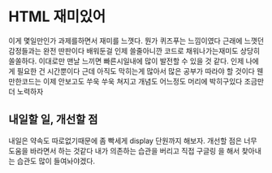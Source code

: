# HTML 재미있어

이게 몇일만인가 과제를하면서 재미를 느꼇다. 뭔가 퀴즈푸는 느낌이였다 근래에 느꼇던 감정들과는 완전 딴판이다 배워둔걸 인제 쓸줄아니깐 코드로 채워나가는재미도 상당히 쏠쏠하다. 이대로만 맨날 느끼면 빠른시일내에 많이 발전할 수 있을 것 같다. 인제 나에게 필요한 건 시간뿐이다
근데 아직도 막히는게 많아서 많은 공부가 따라야 할 것이다 웬만한코드는 이제 안보고도 쑤욱 쑤욱 쳐지고 개념도 어느정도 머리에 박히구있다 조금만 더 노력하자

## 내일할 일, 개선할 점

내일은 약속도 따로없기때문에 좀 빡세게 display 단원까지 해보자. 개선할 점은 너무 도움을 바라면서 하는 것같다 
내가 의존하는 습관을 버리고 직접 구글링 을 해서 찾아내는 습관도 많이 들여놔야겠다.